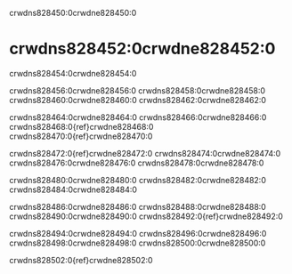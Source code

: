 crwdns828450:0crwdne828450:0
# crwdns828452:0crwdne828452:0

crwdns828454:0crwdne828454:0

crwdns828456:0crwdne828456:0 crwdns828458:0crwdne828458:0 crwdns828460:0crwdne828460:0 crwdns828462:0crwdne828462:0

crwdns828464:0crwdne828464:0 crwdns828466:0crwdne828466:0 crwdns828468:0{ref}crwdne828468:0 crwdns828470:0{ref}crwdne828470:0

crwdns828472:0{ref}crwdne828472:0 crwdns828474:0crwdne828474:0 crwdns828476:0crwdne828476:0 crwdns828478:0crwdne828478:0

crwdns828480:0crwdne828480:0 crwdns828482:0crwdne828482:0 crwdns828484:0crwdne828484:0

crwdns828486:0crwdne828486:0 crwdns828488:0crwdne828488:0 crwdns828490:0crwdne828490:0 crwdns828492:0{ref}crwdne828492:0

crwdns828494:0crwdne828494:0 crwdns828496:0crwdne828496:0 crwdns828498:0crwdne828498:0 crwdns828500:0crwdne828500:0

crwdns828502:0{ref}crwdne828502:0 

